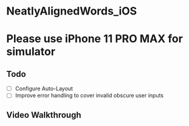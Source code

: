 # NeatlyAlignedWords_iOS
# Please use iPhone 11 PRO MAX for simulator 



## Todo

- [ ] Configure Auto-Layout
- [ ] Improve error handling to cover invalid obscure user inputs

## Video Walkthrough
